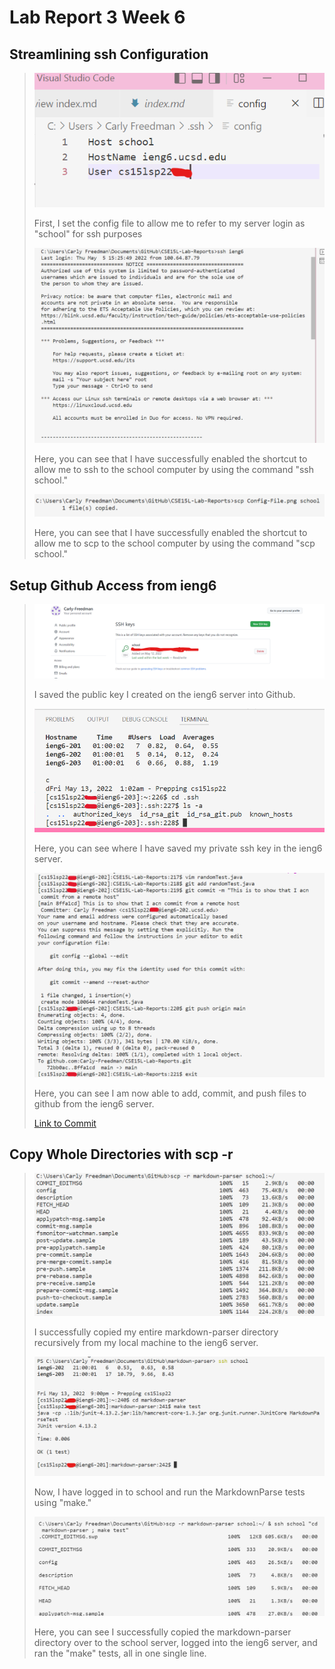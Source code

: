 # Lab Report 3 Week 6
## Streamlining ssh Configuration
>![](Config-File.png)
>
>First, I set the config file to allow me to refer to my server login as "school" for ssh purposes
>
>![](Ssh-short-login.png)
>
>Here, you can see that I have successfully enabled the shortcut to allow me to ssh to the school computer by using the command "ssh school."
>
>![](Scp-short.png)
>
>Here, you can see that I have successfully enabled the shortcut to allow me to scp to the school computer by using the command "scp school."

## Setup Github Access from ieng6
>![](PubKeyLoc.png)
>
>I saved the public key I created on the ieng6 server into Github.
> 
>![](PrivKeyLoc.png)
>
>Here, you can see where I have saved my private ssh key in the ieng6 server. 
>
>![](GitFromServer.png)
>
>Here, you can see I am now able to add, commit, and push files to github from the ieng6 server.
>
>[Link to Commit](https://github.com/Carly-Freedman/CSE15L-Lab-Reports/commit/8ffa1cd6c736ccbfac77bfbbdfed80d2f902a593)

## Copy Whole Directories with scp -r
>![](ScpDir.png)
>
>I successfully copied my entire markdown-parser directory recursively from my local machine to the ieng6 server.
>
>![](RunTests1.png)
>
>Now, I have logged in to school and run the MarkdownParse tests using "make."
>
>![](CombbinedCommand.png)
>
>Here, you can see I successfully copied the markdown-parser directory over to the school server, logged into the ieng6 server, and ran the "make" tests, all in one single line. 


